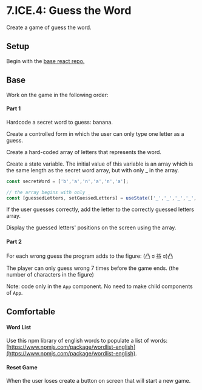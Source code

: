 # 7.ICE.4: Guess the Word

Create a game of guess the word.

## Setup

Begin with the [base react repo.](https://github.com/rocketacademy/react-express-base-swe1)

## Base

Work on the game in the following order:

#### Part 1

Hardcode a secret word to guess: banana.

Create a controlled form in which the user can only type one letter as a guess.

Create a hard-coded array of letters that represents the word.

Create a state variable. The initial value of this variable is an array which is the same length as the secret word array, but with only \_ in the array.

```javascript
const secretWord = ['b','a','n','a','n','a'];

// the array begins with only _
const [guessedLetters, setGuessedLetters] = useState(['_','_','_','_','_','_']);
```

If the user guesses correctly, add the letter to the correctly guessed letters array.

Display the guessed letters' positions on the screen using the array.

#### Part 2

For each wrong guess the program adds to the figure: \(凸 ಠ 益 ಠ\)凸 

The player can only guess wrong 7 times before the game ends. \(the number of characters in the figure\)

Note: code only in the `App` component. No need to make child components of `App`.

## Comfortable

#### Word List

Use this npm library of english words to populate a list of words: [https://www.npmjs.com/package/wordlist-english](https://www.npmjs.com/package/wordlist-english).

#### Reset Game

When the user loses create a button on screen that will start a new game.

